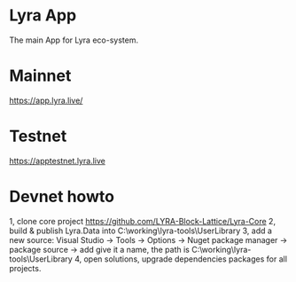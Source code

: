 # Lyra App
The main App for Lyra eco-system.

# Mainnet
https://app.lyra.live/

# Testnet
https://apptestnet.lyra.live

# Devnet howto

1, clone core project https://github.com/LYRA-Block-Lattice/Lyra-Core
2, build & publish Lyra.Data into C:\working\lyra-tools\UserLibrary
3, add a new source: Visual Studio -> Tools -> Options -> Nuget package manager -> package source -> add
	give it a name, the path is C:\working\lyra-tools\UserLibrary
4, open solutions, upgrade dependencies packages for all projects.
